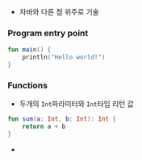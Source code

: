 
- 자바와 다른 점 위주로 기술

### Program entry point
```kotlin
fun main() {
	println("Hello world!")
}
```

### Functions
- 두개의 `Int`파라미터와 `Int`타입 리턴 값
```kotlin
fun sum(a: Int, b: Int): Int {
	return a + b
}
```

- 
